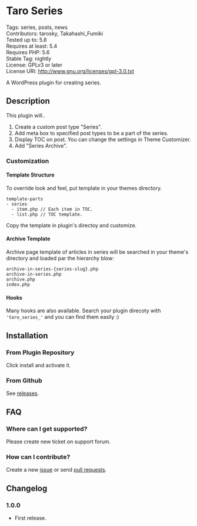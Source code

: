 # Taro Series

Tags: series, posts, news  
Contributors: tarosky, Takahashi_Fumiki  
Tested up to: 5.8  
Requires at least: 5.4  
Requires PHP: 5.6  
Stable Tag: nightly  
License: GPLv3 or later  
License URI: http://www.gnu.org/licenses/gpl-3.0.txt

A WordPress plugin for creating series.

## Description

This plugin will..

1. Create a custom post type "Series".
2. Add meta box to specified post types to be a part of the series.
3. Display TOC on post. You can change the settings in Theme Customizer.
4. Add "Series Archive".

### Customization

#### Template Structure

To override look and feel, put template in your themes directory.

```
template-parts
- series
  - item.php // Each item in TOC.
  - list.php // TOC template.
```

Copy the template in plugin's directoy and customize.

#### Archive Template

Archive page template of articles in series will be searched in your theme's directory and loaded par the hierarchy blow:

```
archive-in-series-{series-slug}.php
archive-in-series.php
archive.php
index.php
```

#### Hooks

Many hooks are also available. Search your plugin direcoty with `'taro_series_'` and you can find them easily :)

## Installation

### From Plugin Repository

Click install and activate it.

### From Github

See [releases](https://github.com/tarosky/taro-series/releases).

## FAQ

### Where can I get supported?

Please create new ticket on support forum.

### How can I contribute?

Create a new [issue](https://github.com/tarosky/taro-series/issues) or send [pull requests](https://github.com/tarosky/taro-series/pulls).

## Changelog


### 1.0.0

* First release.
